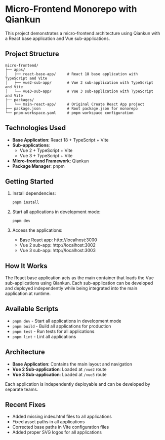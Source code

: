 # Micro-Frontend Monorepo with Qiankun

This project demonstrates a micro-frontend architecture using Qiankun with a React base application and Vue sub-applications.

## Project Structure

```
micro-frontend/
├── apps/
│   ├── react-base-app/     # React 18 base application with TypeScript and Vite
│   ├── vue2-sub-app/       # Vue 2 sub-application with TypeScript and Vite
│   └── vue3-sub-app/       # Vue 3 sub-application with TypeScript and Vite
├── packages/
│   └── main-react-app/     # Original Create React App project
├── package.json            # Root package.json for monorepo
└── pnpm-workspace.yaml     # pnpm workspace configuration
```

## Technologies Used

- **Base Application**: React 18 + TypeScript + Vite
- **Sub-applications**: 
  - Vue 2 + TypeScript + Vite
  - Vue 3 + TypeScript + Vite
- **Micro-frontend Framework**: Qiankun
- **Package Manager**: pnpm

## Getting Started

1. Install dependencies:
   ```bash
   pnpm install
   ```

2. Start all applications in development mode:
   ```bash
   pnpm dev
   ```

3. Access the applications:
   - Base React app: http://localhost:3000
   - Vue 2 sub-app: http://localhost:3002
   - Vue 3 sub-app: http://localhost:3003

## How It Works

The React base application acts as the main container that loads the Vue sub-applications using Qiankun. Each sub-application can be developed and deployed independently while being integrated into the main application at runtime.

## Available Scripts

- `pnpm dev` - Start all applications in development mode
- `pnpm build` - Build all applications for production
- `pnpm test` - Run tests for all applications
- `pnpm lint` - Lint all applications

## Architecture

- **Base Application**: Contains the main layout and navigation
- **Vue 2 Sub-application**: Loaded at `/vue2` route
- **Vue 3 Sub-application**: Loaded at `/vue3` route

Each application is independently deployable and can be developed by separate teams.

## Recent Fixes

- Added missing index.html files to all applications
- Fixed asset paths in all applications
- Corrected base paths in Vite configuration files
- Added proper SVG logos for all applications